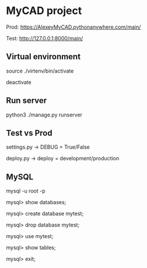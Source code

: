 # MyCAD project

Prod: https://AlexeyMyCAD.pythonanywhere.com/main/

Test: http://127.0.0.1:8000/main/

## Virtual environment

source ./virtenv/bin/activate

deactivate


## Run server

python3 ./manage.py runserver


## Test vs Prod

settings.py -> DEBUG = True/False

deploy.py -> deploy = development/production

## MySQL

mysql -u root -p

mysql> show databases;

mysql> create database mytest;

mysql> drop database mytest;

mysql> use mytest;

mysql> show tables;

mysql> exit;
